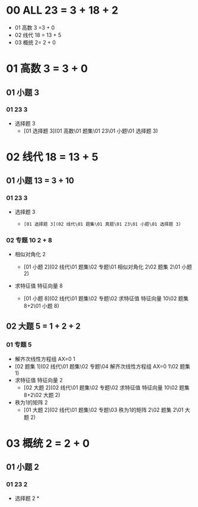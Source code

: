 # 00 ALL 23 = 3 + 18 + 2

* 01 高数 3 =3 + 0
* 02 线代 18 = 13 + 5
* 03 概统 2= 2 + 0



# 01 高数 3 = 3 + 0



## 01 小题 3



### 01 23 3

* 选择题  3
  *    [01 选择题 3](01 高数\01 题集\01 23\01 小题\01 选择题 3) 



# 02 线代 18 = 13 + 5



## 01 小题 13 = 3 + 10



### 01 23 3

* 选择题  3
  *     [01 选择题 3](02 线代\01 题集\01 真题\01 23\01 小题\01 选择题 3) 

### 02 专题 10 2 + 8

* 相似对角化 2
  *    [01 小题 2](02 线代\01 题集\02 专题\01 相似对角化 2\02 题集 2\01 小题 2) 
  
* 求特征值 特征向量 8
  *   [01 小题 8](02 线代\01 题集\02 专题\02 求特征值 特征向量 10\02 题集 8+2\01 小题 8) 
  
  




## 02 大题 5 = 1 + 2 + 2



### 01 专题 5

*  解齐次线性方程组 AX=0 1
  *   [02 题集 1](02 线代\01 题集\02 专题\04 解齐次线性方程组 AX=0 1\02 题集 1) 
*  求特征值 特征向量 2
   *    [02 大题 2](02 线代\01 题集\02 专题\02 求特征值 特征向量 10\02 题集 8+2\02 大题 2) 
*  秩为1的矩阵 2
   *   [01 大题 2](02 线代\01 题集\02 专题\03 秩为1的矩阵 2\02 题集 2\01 大题 2) 





# 03 概统 2 =  2 + 0



## 01 小题 2 



### 01 23 2

* 选择题 2
  *      